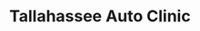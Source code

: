 ---
title: "Tallahassee Auto Clinic"
url: /tallahassee/tallahassee-auto-clinic-south-monroe-street/
shop: Autowerkstatt
---